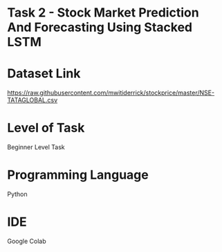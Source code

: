
# Task 2 - Stock Market Prediction And Forecasting Using Stacked LSTM

# Dataset Link

https://raw.githubusercontent.com/mwitiderrick/stockprice/master/NSE-TATAGLOBAL.csv

# Level of Task

Beginner Level Task

# Programming Language

Python

# IDE

Google Colab

